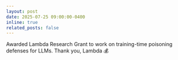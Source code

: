```yaml
---
layout: post
date: 2025-07-25 09:00:00-0400
inline: true
related_posts: false
---
```


Awarded Lambda Research Grant to work on training-time poisoning defenses for LLMs. Thank you, Lambda :moneybag:  